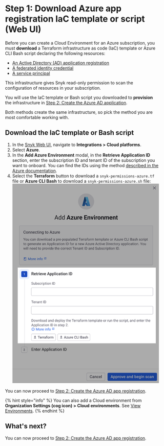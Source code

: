 # Step 1: Download Azure app registration IaC template or script (Web UI)

Before you can create a Cloud Environment for an Azure subscription, you must **download** a Terraform infrastructure as code (IaC) template or Azure CLI Bash script declaring the following resources:

* [An Active Directory (AD) application registration](https://learn.microsoft.com/en-us/azure/active-directory/develop/app-objects-and-service-principals#application-registration)
* [A federated identity credential](https://learn.microsoft.com/en-us/azure/active-directory/develop/workload-identity-federation)
* [A service principal](https://learn.microsoft.com/en-us/azure/active-directory/develop/app-objects-and-service-principals#service-principal-object)

This infrastructure gives Snyk read-only permission to scan the configuration of resources in your subscription.

You will use the IaC template or Bash script you downloaded to **provision** the infrastructure in [Step 2: Create the Azure AD application](step-2-create-the-azure-ad-app-registration.md).

Both methods create the same infrastructure, so pick the method you are most comfortable working with.

## Download the IaC template or Bash script

1. In the [Snyk Web UI](https://app.snyk.io/), navigate to **Integrations > Cloud platforms**.
2. Select **Azure**.
3. In the **Add Azure Environment** modal, in the **Retrieve Application ID** section, enter the subscription ID and tenant ID of the subscription you want to onboard. You can find the IDs using the method [described in the Azure documentation](https://learn.microsoft.com/en-us/azure/azure-portal/get-subscription-tenant-id).
4. Select the **Terraform** button to download a `snyk-permissions-azure.tf` file or **Azure CLI Bash** to download a `snyk-permissions-azure.sh` file:\
   ![The Snyk Cloud Add Azure Environment modal](../../../../.gitbook/assets/snyk-cloud-onboard-azure-step-1.png)

You can now proceed to [Step 2: Create the Azure AD app registration](step-2-create-the-azure-ad-app-registration.md).

{% hint style="info" %}
You can also add a Cloud environment from **Organization Settings (cog icon) > Cloud environments**. See [View Environments](../../../../scan-cloud-configurations/snyk-iac+/snyk-environments/view-add-and-remove-environments.md).
{% endhint %}

## What's next?

You can now proceed to [Step 2: Create the Azure AD app registration](step-2-create-the-azure-ad-app-registration.md).

